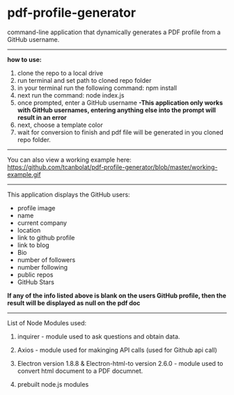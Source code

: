 # pdf-profile-generator
 command-line application that dynamically generates a PDF profile from a GitHub username.

___________________________________________________________________________________________________________________________________

**how to use:**

1. clone the repo to a local drive
2. run terminal and set path to cloned repo folder
3. in your terminal run the following command: npm install
4. next run the command: node index.js
5. once prompted, enter a GitHub username **-This application only works with GitHub usernames, entering anything else into the prompt will result in an error**
6. next, choose a template color
7. wait for conversion to finish and pdf file will be generated in you cloned repo folder. 

____________________________________________________________________________________________________________________________________

You can also view a working example here: https://github.com/tcanbolat/pdf-profile-generator/blob/master/working-example.gif

------------------------------------------------------------------------------------------------------------------------------------

This application displays the GitHub users:
- profile image
- name
- current company
- location
- link to github profile
- link to blog
- Bio
- number of followers
- number following
- public repos
- GitHub Stars

**If any of the info listed above is blank on the users GitHub profile, then the result will be displayed as null on the pdf doc**

______________________________________________________________________________________________________________________________________

List of Node Modules used:

1. inquirer - module used to ask questions and obtain data.

2. Axios - module used for makinging API calls (used for Github api call)

3. Electron version 1.8.8 &  Electron-html-to version 2.6.0 - module used to convert html document to a PDF documnet.

4. prebuilt node.js modules
